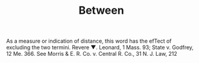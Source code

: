 ---
title: Between
letter: B
permalink: "/definitions/bld-between.html"
body: As a measure or indication of distance, this word has the efTect of excluding
  the two termini. Revere ▼. Leonard, 1 Mass. 93; State v. Godfrey, 12 Me. 366. See
  Morris & E. R. Co. v. Central R. Co., 31 N. J. Law, 212
published_at: '2018-07-07'
source: Black's Law Dictionary 2nd Ed (1910)
layout: post
---
